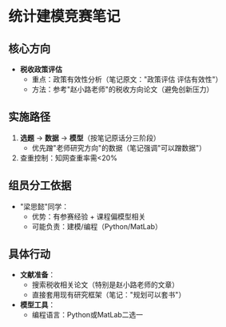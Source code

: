 # 统计建模竞赛笔记

## 核心方向
- **税收政策评估**  
  - 重点：政策有效性分析（笔记原文："政策评估 评估有效性"）  
  - 方法：参考"赵小路老师"的税收方向论文（避免创新压力）  

## 实施路径
1. **选题** → **数据** → **模型**（按笔记原话分三阶段）  
   - 优先蹭"老师研究方向"的数据（笔记强调"可以蹭数据"）  
2. 查重控制：知网查重率需<20%  

## 组员分工依据
- "梁思懿"同学：  
  - 优势：有参赛经验 + 课程偏模型相关  
  - 可能负责：建模/编程（Python/MatLab）  

## 具体行动
- **文献准备**：  
  - 搜索税收相关论文（特别是赵小路老师的文章）  
  - 直接套用现有研究框架（笔记："规划可以套书"）  
- **模型工具**：  
  - 编程语言：Python或MatLab二选一  